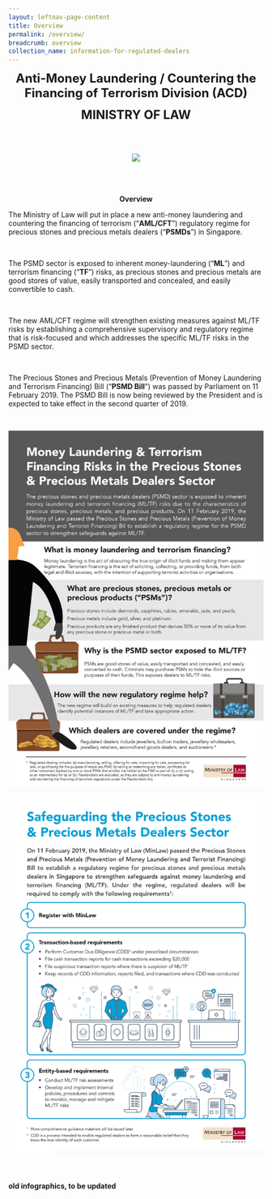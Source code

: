 ```yaml
---
layout: leftnav-page-content
title: Overview
permalink: /overview/
breadcrumb: overview
collection_name: information-for-regulated-dealers
---
```

<p align="center"><font size="+2"><b>Anti-Money Laundering / Countering the Financing of Terrorism Division (ACD)</b></font></p>
<p align="center"><font size="+2"><b>MINISTRY OF LAW</b></font></p>
<br><br>
<p align="center"><img src="https://raw.githubusercontent.com/isomerpages/mlaw-acd/master/images/acdbanner.png"></p>
<br><br>
<p align="center">
  
<p align="center"><b>Overview</b></p>

The Ministry of Law will put in place a new anti-money laundering and countering the financing of terrorism (“**AML/CFT**”) regulatory regime for precious stones and precious metals dealers (“**PSMDs**”) in Singapore. 

<br>

The PSMD sector is exposed to inherent money-laundering (“**ML**”) and terrorism financing (“**TF**”) risks, as precious stones and precious metals are good stores of value, easily transported and concealed, and easily convertible to cash. 

<br>

The new AML/CFT regime will strengthen existing measures against ML/TF risks by establishing a comprehensive supervisory and regulatory regime that is risk-focused and which addresses the specific ML/TF risks in the PSMD sector. 

<br>

The Precious Stones and Precious Metals (Prevention of Money Laundering and Terrorism Financing) Bill (“**PSMD Bill**”) was passed by Parliament on 11 February 2019. The PSMD Bill is now being reviewed by the President and is expected to take effect in the second quarter of 2019.

<br>

![ML/TF Risks](/images/MoneyLaundering%26TerrorismFinancingRisks.jpg) ![Safeguarding](/images/SafeguardingPSMDsector.jpg)

<br>

#### **old infographics, to be updated**
